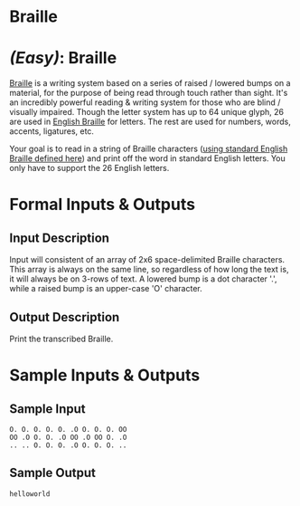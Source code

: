 # Braille
<div class="md"><h1><a href="#EasyIcon"></a> <em>(Easy)</em>: Braille</h1>
<p><a href="http://en.wikipedia.org/wiki/Braille">Braille</a> is a writing system based on a series of raised / lowered bumps on a material, for the purpose of being read through touch rather than sight. It's an incredibly powerful reading &amp; writing system for those who are blind / visually impaired. Though the letter system has up to 64 unique glyph, 26 are used in <a href="http://en.wikipedia.org/wiki/English_Braille">English Braille</a> for letters. The rest are used for numbers, words, accents, ligatures, etc.</p>
<p>Your goal is to read in a string of Braille characters (<a href="http://en.wikipedia.org/wiki/English_Braille#Alphabet">using standard English Braille defined here</a>) and print off the word in standard English letters. You only have to support the 26 English letters.</p>
<h1>Formal Inputs &amp; Outputs</h1>
<h2>Input Description</h2>
<p>Input will consistent of an array of 2x6 space-delimited Braille characters. This array is always on the same line, so regardless of how long the text is, it will always be on 3-rows of text. A lowered bump is a dot character '.', while a raised bump is an upper-case 'O' character.</p>
<h2>Output Description</h2>
<p>Print the transcribed Braille.</p>
<h1>Sample Inputs &amp; Outputs</h1>
<h2>Sample Input</h2>
<pre><code>O. O. O. O. O. .O O. O. O. OO 
OO .O O. O. .O OO .O OO O. .O
.. .. O. O. O. .O O. O. O. ..
</code></pre>
<h2>Sample Output</h2>
<pre><code>helloworld
</code></pre>
</div>
